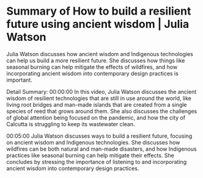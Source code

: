 # Summary of How to build a resilient future using ancient wisdom | Julia Watson

Julia Watson discusses how ancient wisdom and Indigenous technologies can help us build a more resilient future. She discusses how things like seasonal burning can help mitigate the effects of wildfires, and how incorporating ancient wisdom into contemporary design practices is important.

Detail Summary: 
00:00:00
In this video, Julia Watson discusses the ancient wisdom of resilient technologies that are still in use around the world, like living root bridges and man-made islands that are created from a single species of reed that grows around them. She also discusses the challenges of global attention being focused on the pandemic, and how the city of Calcutta is struggling to keep its wastewater clean.

00:05:00
Julia Watson discusses ways to build a resilient future, focusing on ancient wisdom and Indigenous technologies. She discusses how wildfires can be both natural and man-made disasters, and how Indigenous practices like seasonal burning can help mitigate their effects. She concludes by stressing the importance of listening to and incorporating ancient wisdom into contemporary design practices.

